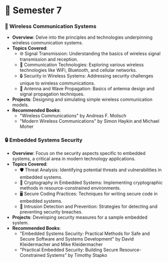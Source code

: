 # 📔 Semester 7 

### 📡 Wireless Communication Systems
- **Overview**: Delve into the principles and technologies underpinning wireless communication systems.
- **Topics Covered**:
  - 🌐 Signal Transmission: Understanding the basics of wireless signal transmission and reception.
  - 📶 Communication Technologies: Exploring various wireless technologies like WiFi, Bluetooth, and cellular networks.
  - 🔒 Security in Wireless Systems: Addressing security challenges unique to wireless communications.
  - 📡 Antenna and Wave Propagation: Basics of antenna design and signal propagation techniques.
- **Projects**: Designing and simulating simple wireless communication models.
- **Recommended Books**:
  - "Wireless Communications" by Andreas F. Molisch
  - "Modern Wireless Communications" by Simon Haykin and Michael Moher

### 🔒 Embedded Systems Security
- **Overview**: Focus on the security aspects specific to embedded systems, a critical area in modern technology applications.
- **Topics Covered**:
  - 🛡️ Threat Analysis: Identifying potential threats and vulnerabilities in embedded systems.
  - 🔐 Cryptography in Embedded Systems: Implementing cryptographic methods in resource-constrained environments.
  - 🖥️ Secure Coding Practices: Techniques for writing secure code in embedded systems.
  - 🚨 Intrusion Detection and Prevention: Strategies for detecting and preventing security breaches.
- **Projects**: Developing security measures for a sample embedded system.
- **Recommended Books**:
  - "Embedded Systems Security: Practical Methods for Safe and Secure Software and Systems Development" by David Kleidermacher and Mike Kleidermacher
  - "Practical Embedded Security: Building Secure Resource-Constrained Systems" by Timothy Stapko
